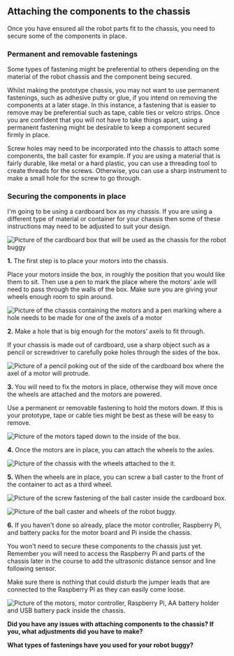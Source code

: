 [comment]: # (
Is this step open? Y/N
If so, short description of this step:
Related links:
Related files:
)

## Attaching the components to the chassis

Once you have ensured all the robot parts fit to the chassis, you need to secure some of the components in place.

### Permanent and removable fastenings

Some types of fastening might be preferential to others depending on the material of the robot chassis and the component being secured.

Whilst making the prototype chassis, you may not want to use permanent fastenings, such as adhesive putty or glue, if you intend on removing the components at a later stage. In this instance, a fastening that is easier to remove may be preferential such as tape, cable ties or velcro strips. Once you are confident that you will not have to take things apart, using a permanent fastening might be desirable to keep a component secured firmly in place. 

Screw holes may need to be incorporated into the chassis to attach some components, the ball caster for example. If you are using a material that is fairly durable, like metal or a hard plastic, you can use a threading tool to create threads for the screws. Otherwise, you can use a sharp instrument to make a small hole for the screw to go through.

### Securing the components in place 

I'm going to be using a cardboard box as my chassis. If you are using a different type of material or container for your chassis then some of these instructions may need to be adjusted to suit your design. 

![Picture of the cardboard box that will be used as the chassis for the robot buggy](images/)

**1.** The first step is to place your motors into the chassis.

Place your motors inside the box, in roughly the position that you would like them to sit. Then use a pen to mark the place where the motors’ axle will need to pass through the walls of the box. Make sure you are giving your wheels enough room to spin around.

![Picture of the chassis containing the motors and a pen marking where a hole needs to be made for one of the axels of a motor](images/)

**2.** Make a hole that is big enough for the motors’ axels to fit through. 

If your chassis is made out of cardboard, use a sharp object such as a pencil or screwdriver to carefully poke holes through the sides of the box.

![Picture of a pencil poking out of the side of the cardboard box where the axel of a motor will protrude.](images/)

**3.** You will need to fix the motors in place, otherwise they will move once the wheels are attached and the motors are powered. 

Use a permanent or removable fastening to hold the motors down. If this is your prototype, tape or cable ties might be best as these will be easy to remove.

![Picture of the motors taped down to the inside of the box.](images/)

**4.** Once the motors are in place, you can attach the wheels to the axles.

![Picture of the chassis with the wheels attached to the it.](images/)

**5.** When the wheels are in place, you can screw a ball caster to the front of the container to act as a third wheel.

![Picture of the screw fastening of the ball caster inside the cardboard box.](images/)

![Picture of the ball caster and wheels of the robot buggy.](images/)

**6.** If you haven't done so already, place the motor controller, Raspberry Pi, and battery packs for the motor board and Pi inside the chassis.

You won't need to secure these components to the chassis just yet. Remember you will need to access the Raspberry Pi and parts of the chassis later in the course to add the ultrasonic distance sensor and line following sensor.

Make sure there is nothing that could disturb the jumper leads that are connected to the Raspberry Pi as they can easily come loose.

![Picture of the motors, motor controller, Raspberry Pi, AA battery holder and USB battery pack inside the chassis.](images/)

**Did you have any issues with attaching components to the chassis? If you, what adjustments did you have to make?**

**What types of fastenings have you used for your robot buggy?**